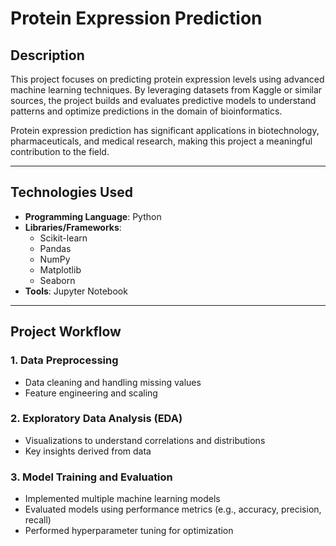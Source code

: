 # Protein Expression Prediction

## Description
This project focuses on predicting protein expression levels using advanced machine learning techniques. By leveraging datasets from Kaggle or similar sources, the project builds and evaluates predictive models to understand patterns and optimize predictions in the domain of bioinformatics.

Protein expression prediction has significant applications in biotechnology, pharmaceuticals, and medical research, making this project a meaningful contribution to the field.

---

## Technologies Used
- **Programming Language**: Python
- **Libraries/Frameworks**:
  - Scikit-learn
  - Pandas
  - NumPy
  - Matplotlib
  - Seaborn
- **Tools**: Jupyter Notebook

---

## Project Workflow

### 1. Data Preprocessing
- Data cleaning and handling missing values
- Feature engineering and scaling

### 2. Exploratory Data Analysis (EDA)
- Visualizations to understand correlations and distributions
- Key insights derived from data

### 3. Model Training and Evaluation
- Implemented multiple machine learning models
- Evaluated models using performance metrics (e.g., accuracy, precision, recall)
- Performed hyperparameter tuning for optimization
